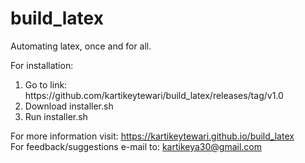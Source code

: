 # build_latex
Automating latex, once and for all.

For installation:
<ol>
    <li> Go to link: https://github.com/kartikeytewari/build_latex/releases/tag/v1.0</li>
    <li> Download installer.sh </li>
    <li> Run installer.sh </li>
</ol>

For more information visit: https://kartikeytewari.github.io/build_latex <br>
For feedback/suggestions e-mail to: kartikeya30@gmail.com
